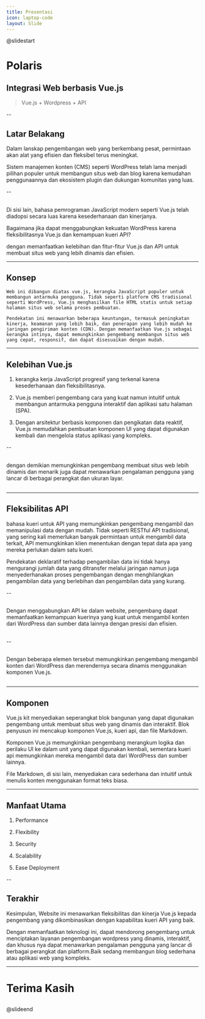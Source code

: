 ```yaml
---
title: Presentasi
icon: laptop-code
layout: Slide
---
```


<!-- markdownlint-disable MD024 MD051 -->

@slidestart

<!-- .slide: data-transition="slide" data-auto-animate -->

# Polaris

## Integrasi Web berbasis Vue.js 
> Vue.js + Wordpress + API



<!-- .element: class="r-fit-text" -->

--

## Latar Belakang

 Dalam lanskap pengembangan web yang berkembang pesat, permintaan akan alat yang efisien dan fleksibel terus meningkat.
 
 Sistem manajemen konten (CMS) seperti WordPress telah lama menjadi pilihan populer untuk membangun situs web dan blog karena kemudahan penggunaannya dan ekosistem plugin dan dukungan komunitas yang luas.


--

## 
 Di sisi lain, bahasa pemrograman JavaScript modern seperti Vue.js telah diadopsi secara luas karena kesederhanaan dan kinerjanya. 
 
 Bagaimana jika dapat menggabungkan kekuatan WordPress karena fleksibilitasnya Vue.js dan kemampuan kueri API?
 
 dengan memanfaatkan kelebihan dan fitur-fitur Vue.js dan API untuk membuat situs web yang lebih dinamis dan efisien.


---


## Konsep

`Web ini dibangun diatas vue.js, kerangka JavaScript populer untuk membangun antarmuka pengguna. Tidak seperti platform CMS tradisional seperti WordPress, Vue.js menghasilkan file HTML statis untuk setiap halaman situs web selama proses pembuatan.`

<!-- .element: class="r-fit-text" -->

`Pendekatan ini menawarkan beberapa keuntungan, termasuk peningkatan kinerja, keamanan yang lebih baik, dan penerapan yang lebih mudah ke jaringan pengiriman konten (CDN). Dengan memanfaatkan Vue.js sebagai kerangka intinya, dapat memungkinkan pengembang membangun situs web yang cepat, responsif, dan dapat disesuaikan dengan mudah.`

<!-- .element: class="r-fit-text" -->

<!-- .slide: data-auto-animate data-background-color="rgb(255, 165, 0)" -->

---

## Kelebihan Vue.js

1. kerangka kerja JavaScript progresif yang terkenal karena kesederhanaan dan fleksibilitasnya.

<!-- .element: class="r-fit-text" -->

2. Vue.js memberi pengembang cara yang kuat namun intuitif untuk membangun antarmuka pengguna interaktif dan aplikasi satu halaman (SPA).

<!-- .element: class="r-fit-text" -->

3. Dengan arsitektur berbasis komponen dan pengikatan data reaktif, Vue.js memudahkan pembuatan komponen UI yang dapat digunakan kembali dan mengelola status aplikasi yang kompleks.

<!-- .element: class="r-fit-text" -->

<!-- .slide: data-auto-animate data-background-color="rgb(60, 179, 113)" -->

--

##
  dengan demikian memungkinkan pengembang membuat situs web lebih dinamis dan menarik juga dapat menawarkan pengalaman pengguna yang lancar di berbagai perangkat dan ukuran layar.

##
<!-- .slide: data-auto-animate data-background-color="rgb(255, 165, 0)" -->

---

## Fleksibilitas API

bahasa kueri untuk API yang memungkinkan pengembang mengambil dan memanipulasi data dengan mudah. Tidak seperti RESTful API tradisional, yang sering kali memerlukan banyak permintaan untuk mengambil data terkait, API memungkinkan klien menentukan dengan tepat data apa yang mereka perlukan dalam satu kueri.
<!-- .element: class="r-fit-text" -->

Pendekatan deklaratif terhadap pengambilan data ini tidak hanya mengurangi jumlah data yang ditransfer melalui jaringan namun juga menyederhanakan proses pengembangan dengan menghilangkan pengambilan data yang berlebihan dan pengambilan data yang kurang.

<!-- .element: class="r-fit-text" -->

<!-- .slide: data-auto-animate data-background-color="rgb(238, 130, 238)" -->

--

##
Dengan menggabungkan API ke dalam website, pengembang dapat memanfaatkan kemampuan kuerinya yang kuat untuk mengambil konten dari WordPress dan sumber data lainnya dengan presisi dan efisien.

##
<!-- .slide: data-auto-animate data-background-color="rgb(208,245,91)" -->

--

##
Dengan beberapa elemen tersebut memungkinkan pengembang mengambil konten dari WordPress dan merendernya secara dinamis menggunakan komponen Vue.js.

##

<!-- .slide: data-auto-animate data-background-color="rgb(60, 179, 113)" -->

---

## Komponen
Vue.js kit menyediakan seperangkat blok bangunan yang dapat digunakan pengembang untuk membuat situs web yang dinamis dan interaktif. Blok penyusun ini mencakup komponen Vue.js, kueri api, dan file Markdown. 
<!-- .element: class="r-fit-text" -->

Komponen Vue.js memungkinkan pengembang merangkum logika dan perilaku UI ke dalam unit yang dapat digunakan kembali, sementara kueri api memungkinkan mereka mengambil data dari WordPress dan sumber lainnya.
<!-- .element: class="r-fit-text" -->

File Markdown, di sisi lain, menyediakan cara sederhana dan intuitif untuk menulis konten menggunakan format teks biasa.

<!-- .element: class="r-fit-text" -->
<!-- .slide: data-auto-animate data-background-color="rgb(255, 165, 0)" -->

---

## Manfaat Utama

1. Performance
<!-- .element: class="fragment fade-in" -->
2. Flexibility
<!-- .element: class="fragment fade-in" -->
3. Security
<!-- .element: class="fragment fade-in" -->
4. Scalability
<!-- .element: class="fragment fade-in" -->
5. Ease Deployment
<!-- .element: class="fragment fade-in" -->

<!-- .slide: data-auto-animate data-background-color="rgb(60, 179, 113)" -->

--

## Terakhir

Kesimpulan, Website ini menawarkan fleksibilitas dan kinerja Vue.js kepada pengembang yang dikombinasikan dengan kapabilitas kueri API yang baik.
<!-- .element: class="r-fit-text" -->
Dengan memanfaatkan teknologi ini, dapat mendorong pengembang untuk menciptakan layanan pengembangan wordpress yang dinamis, interaktif, dan khusus nya dapat menawarkan pengalaman pengguna yang lancar di berbagai perangkat dan platform.Baik sedang membangun blog sederhana atau aplikasi web yang kompleks.
<!-- .element: class="r-fit-text" -->

<!-- .slide: data-auto-animate data-background-color="rgb(255, 165, 0)" -->

---

<!-- .slide: data-auto-animate data-background-color="rgb(65,84,222)" -->
## 
# Terima Kasih

<!-- .element: class="fragment fade-in" -->

##

@slideend